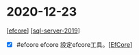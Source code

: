 # 2020-12-23
[[efcore]]
[[sql-server-2019]]
- [x] #efcore efcore 設定efcore工具。[[EfCore]]



[//begin]: # "Autogenerated link references for markdown compatibility"
[efcore]: ../../../../devops/2-code/learning/tool/Efcore/efcore.md "EfCore"
[sql-server-2019]: ../../../../devops/2-code/learning/tool/SqlServer/sql-server-2019.md "Sql Server 2019"
[EfCore]: ../../../../devops/2-code/learning/tool/Efcore/efcore.md "EfCore"
[//end]: # "Autogenerated link references"